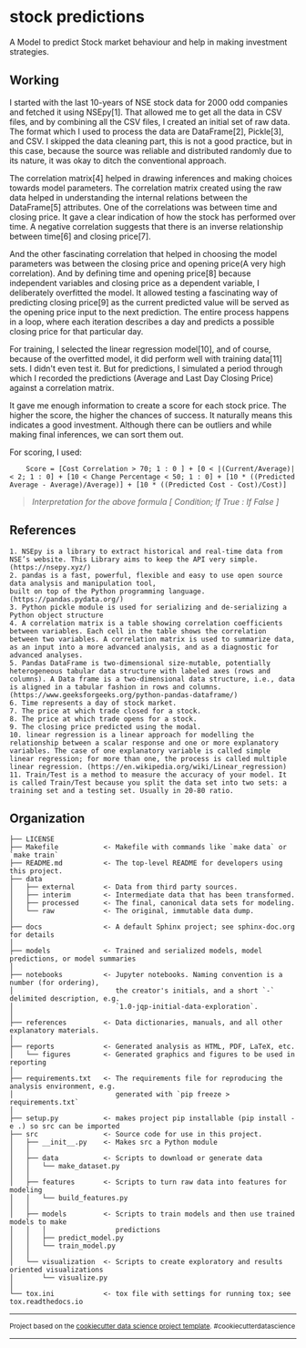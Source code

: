 stock predictions
==============================

A Model to predict Stock market behaviour and help in making investment strategies. 

Working
------------

I started with the last 10-years of NSE stock data for 2000 odd companies and fetched it using NSEpy[1]. That allowed me to get all the data in CSV files, and by combining all the CSV files, I created an initial set of raw data. The format which I used to process the data are DataFrame[2], Pickle[3], and CSV. I skipped the data cleaning part, this is not a good practice, but in this case, because the source was reliable and distributed randomly due to its nature, it was okay to ditch the conventional approach.
 
The correlation matrix[4] helped in drawing inferences and making choices towards model parameters. The correlation matrix created using the raw data helped in understanding the internal relations between the DataFrame[5] attributes. One of the correlations was between time and closing price. It gave a clear indication of how the stock has performed over time. A negative correlation suggests that there is an inverse relationship between time[6] and closing price[7].
 
And the other fascinating correlation that helped in choosing the model parameters was between the closing price and opening price(A very high correlation). And by defining time and opening price[8] because independent variables and closing price as a dependent variable, I deliberately overfitted the model. It allowed testing a fascinating way of predicting closing price[9] as the current predicted value will be served as the opening price input to the next prediction. The entire process happens in a loop, where each iteration describes a day and predicts a possible closing price for that particular day.
 
For training, I selected the linear regression model[10], and of course, because of the overfitted model, it did perform well with training data[11] sets. I didn't even test it. But for predictions, I simulated a period through which I recorded the predictions (Average and Last Day Closing Price) against a correlation matrix.
 
It gave me enough information to create a score for each stock price. The higher the score, the higher the chances of success. It naturally means this indicates a good investment. Although there can be outliers and while making final inferences, we can sort them out.
 
For scoring, I used:
 
```
    Score = [Cost Correlation > 70; 1 : 0 ] + [0 < |(Current/Average)| < 2; 1 : 0] + [10 < Change Percentage < 50; 1 : 0] + [10 * ((Predicted Average - Average)/Average)] + [10 * ((Predicted Cost - Cost)/Cost)]
```

> *Interpretation for the above formula [ Condition; If True : If False ]*

References
------------

	1. NSEpy is a library to extract historical and real-time data from NSE’s website. This Library aims to keep the API very simple. (https://nsepy.xyz/) 
	2. pandas is a fast, powerful, flexible and easy to use open source data analysis and manipulation tool,
	built on top of the Python programming language. (https://pandas.pydata.org/)
	3. Python pickle module is used for serializing and de-serializing a Python object structure
	4. A correlation matrix is a table showing correlation coefficients between variables. Each cell in the table shows the correlation between two variables. A correlation matrix is used to summarize data, as an input into a more advanced analysis, and as a diagnostic for advanced analyses.
	5. Pandas DataFrame is two-dimensional size-mutable, potentially heterogeneous tabular data structure with labeled axes (rows and columns). A Data frame is a two-dimensional data structure, i.e., data is aligned in a tabular fashion in rows and columns. (https://www.geeksforgeeks.org/python-pandas-dataframe/)
	6. Time represents a day of stock market.
	7. The price at which trade closed for a stock.
	8. The price at which trade opens for a stock.
	9. The closing price predicted using the modal.
	10. linear regression is a linear approach for modelling the relationship between a scalar response and one or more explanatory variables. The case of one explanatory variable is called simple linear regression; for more than one, the process is called multiple linear regression. (https://en.wikipedia.org/wiki/Linear_regression)
	11. Train/Test is a method to measure the accuracy of your model. It is called Train/Test because you split the data set into two sets: a training set and a testing set. Usually in 20-80 ratio. 


Organization
------------

    ├── LICENSE
    ├── Makefile           <- Makefile with commands like `make data` or `make train`
    ├── README.md          <- The top-level README for developers using this project.
    ├── data
    │   ├── external       <- Data from third party sources.
    │   ├── interim        <- Intermediate data that has been transformed.
    │   ├── processed      <- The final, canonical data sets for modeling.
    │   └── raw            <- The original, immutable data dump.
    │
    ├── docs               <- A default Sphinx project; see sphinx-doc.org for details
    │
    ├── models             <- Trained and serialized models, model predictions, or model summaries
    │
    ├── notebooks          <- Jupyter notebooks. Naming convention is a number (for ordering),
    │                         the creator's initials, and a short `-` delimited description, e.g.
    │                         `1.0-jqp-initial-data-exploration`.
    │
    ├── references         <- Data dictionaries, manuals, and all other explanatory materials.
    │
    ├── reports            <- Generated analysis as HTML, PDF, LaTeX, etc.
    │   └── figures        <- Generated graphics and figures to be used in reporting
    │
    ├── requirements.txt   <- The requirements file for reproducing the analysis environment, e.g.
    │                         generated with `pip freeze > requirements.txt`
    │
    ├── setup.py           <- makes project pip installable (pip install -e .) so src can be imported
    ├── src                <- Source code for use in this project.
    │   ├── __init__.py    <- Makes src a Python module
    │   │
    │   ├── data           <- Scripts to download or generate data
    │   │   └── make_dataset.py
    │   │
    │   ├── features       <- Scripts to turn raw data into features for modeling
    │   │   └── build_features.py
    │   │
    │   ├── models         <- Scripts to train models and then use trained models to make
    │   │   │                 predictions
    │   │   ├── predict_model.py
    │   │   └── train_model.py
    │   │
    │   └── visualization  <- Scripts to create exploratory and results oriented visualizations
    │       └── visualize.py
    │
    └── tox.ini            <- tox file with settings for running tox; see tox.readthedocs.io


--------

<p><small>Project based on the <a target="_blank" href="https://drivendata.github.io/cookiecutter-data-science/">cookiecutter data science project template</a>. #cookiecutterdatascience</small></p>

--------

